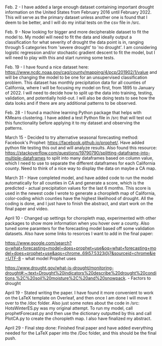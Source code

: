 Feb. 2 - I have added a large enough dataset containing important drought information on the United States from February 2016 until February 2022. This will serve as the primary dataset unless another one is found that I deem to be better, and I will do my initial tests on the csv file in /src. 


Feb. 9 - Now looking for bigger and more decipherable dataset to fit the model to. My model will need to fit the data and ideally output a classification for what severity of drought the data point is in, ranging through 5 categories from 'severe drought' to 'no drought'. I am considering logistic regression and/or stochastic gradient descent to fit the model, but I will need to play with this and start running some tests.


Feb. 19 - I have found a nice dataset here: https://www.ncdc.noaa.gov/cag/county/mapping/4/pcp/201902/1/value and will be changing the model to be one for an unsupervised classification problem. This dataset has monthly precipitation data for all counties of California, where I will be focusing my model on first, from 1895 to January of 2022. I will need to decide how to split up the data into training, testing, validation, and potentially hold-out. I will also be doing tests to see how the data looks and if there are any additional patterns to be observed. 


Feb. 28 - I found a machine learning Python package that helps with KMeans clustering. I have added a test Python file in /src that will test out this functionality before applying it to my dataset and observing the patterns. 


March 15 - Decided to try alternative seasonal forecasting method: Facebook's Prophet: https://facebook.github.io/prophet/. Have added python file testing this out and will analyze results. Also found this resource: https://stackoverflow.com/questions/19790790/splitting-dataframe-into-multiple-dataframes to split into many dataframes based on column value, which I need to use to separate the different dataframes for each California county. Need to think of a nice way to display the data on maybe a CA map.


March 31 - Have completed model, and have added code to run the model automatically for all counties in CA and generate a score, which is the predicted - actual precipitation values for the last 6 months. This score is used in the newest code I wrote to generate a choropleth map of California, color-coding which counties have the highest likelihood of drought. All the coding is done, and I just have to finish the abstract, and start work on the final paper and video. 


April 10 - Changed up settings for choropleth map, experimented with other packages to show more information when you hover over a county. Also tuned some paramters for the forecasting model based off some validation datasets. Also have some links to resorces I want to add in the final paper:

https://www.google.com/search?q=what+forecasting+model+does+prophet+use&oq=what+forecasting+model+does+prophet+use&aqs=chrome..69i57.5323j0j7&sourceid=chrome&ie=UTF-8 - what model Prophet uses

https://www.drought.gov/what-is-drought/monitoring-drought#:~:text=Drought%20indicators%20describe%20drought%20conditions,%2C%20soil%20moisture%2C%20and%20snowpack. - Factors to drought


April 19 - Stated writing the paper. I have found it more convenient to work on the LaTeX template on Overleaf, and then once I am done I will move it over to the /doc folder. Also just some notes about the code in /src: HotsWinterES.py was my original attempt. To run my model, call prophetForecast.py and then use the dictionary outputted by this and call PlotCA.py to create the choropleth map. I also have finalized my abstract. 


April 29 - Final step done: Finished final paper and have added everything needed for the LaTeX paper into the /Doc folder, and this should be the final push. 







